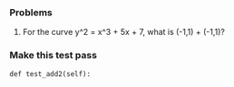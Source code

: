 ### Problems

1. For the curve y^2 = x^3 + 5x + 7, what is (-1,1) + (-1,1)?

### Make this test pass

    def test_add2(self):
